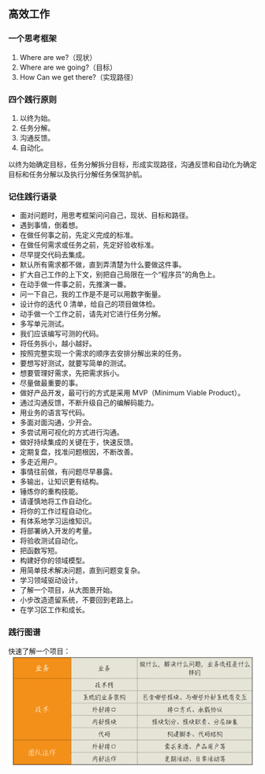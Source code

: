## 高效工作

### 一个思考框架
1. Where are we?（现状）
2. Where are we going?（目标）
3. How Can we get there?（实现路径）

### 四个践行原则
1. 以终为始。
2. 任务分解。
3. 沟通反馈。
4. 自动化。

以终为始确定目标，任务分解拆分目标，形成实现路径，沟通反馈和自动化为确定目标和任务分解以及执行分解任务保驾护航。


### 记住践行语录
- 面对问题时，用思考框架问问自己，现状、目标和路径。
- 遇到事情，倒着想。
- 在做任何事之前，先定义完成的标准。
- 在做任何需求或任务之前，先定好验收标准。
- 尽早提交代码去集成。
- 默认所有需求都不做，直到弄清楚为什么要做这件事。 
- 扩大自己工作的上下文，别把自己局限在一个“程序员”的角色上。
- 在动手做一件事之前，先推演一番。
- 问一下自己，我的工作是不是可以用数字衡量。
- 设计你的迭代 0 清单，给自己的项目做体检。
- 动手做一个工作之前，请先对它进行任务分解。
- 多写单元测试。
- 我们应该编写可测的代码。
- 将任务拆小，越小越好。
- 按照完整实现一个需求的顺序去安排分解出来的任务。
- 要想写好测试，就要写简单的测试。
- 想要管理好需求，先把需求拆小。
- 尽量做最重要的事。
- 做好产品开发，最可行的方式是采用 MVP（Minimum Viable Product）。
- 通过沟通反馈，不断升级自己的编解码能力。
- 用业务的语言写代码。
- 多面对面沟通，少开会。
- 多尝试用可视化的方式进行沟通。
- 做好持续集成的关键在于，快速反馈。
- 定期复盘，找准问题根因，不断改善。
- 多走近用户。
- 事情往前做，有问题尽早暴露。
- 多输出，让知识更有结构。
- 锤炼你的重构技能。
- 请谨慎地将工作自动化。
- 将你的工作过程自动化。
- 有体系地学习运维知识。
- 将部署纳入开发的考量。
- 将验收测试自动化。
- 把函数写短。
- 构建好你的领域模型。
- 用简单技术解决问题，直到问题变复杂。
- 学习领域驱动设计。
- 了解一个项目，从大图景开始。
- 小步改造遗留系统，不要回到老路上。
- 在学习区工作和成长。



### 践行图谱
快速了解一个项目：
![](../../images/workEfficiently/quicklyUnderstandProject.jpg)






